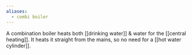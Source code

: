 ```yaml
---
aliases:
  - combi boiler
---
```


A combination boiler heats both [[drinking water]] & water for the [[central heating]].
It heats it straight from the mains, so no need for a [[hot water cylinder]].
